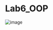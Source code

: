 # Lab6_OOP
![image](https://github.com/Dan-live/Lab6_OOP/assets/109356212/b1d200f8-8ba5-4985-b915-5ede44b4d674)

